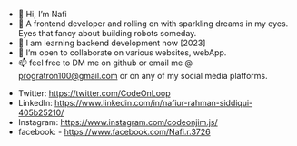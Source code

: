 - 👋 Hi, I’m Nafi
- 👀 A frontend developer and rolling on with sparkling dreams in my eyes. Eyes that fancy about building robots someday.
- 🌱 I am learning backend development now [2023]
- 💞️ I’m open to collaborate on various websites, webApp.
- 📫 feel free to DM me on github or email me @ progratron100@gmail.com or on any of my social media platforms.

<!---
TheHunter808/TheHunter808 is a ✨ special ✨ repository because its `README.md` (this file) appears on your GitHub profile.
You can click the Preview link to take a look at your changes.
--->


- Twitter: https://twitter.com/CodeOnLoop
- LinkedIn: https://www.linkedin.com/in/nafiur-rahman-siddiqui-405b25210/
- Instagram: https://www.instagram.com/codeonjim.js/
- facebook: - https://www.facebook.com/Nafi.r.3726
